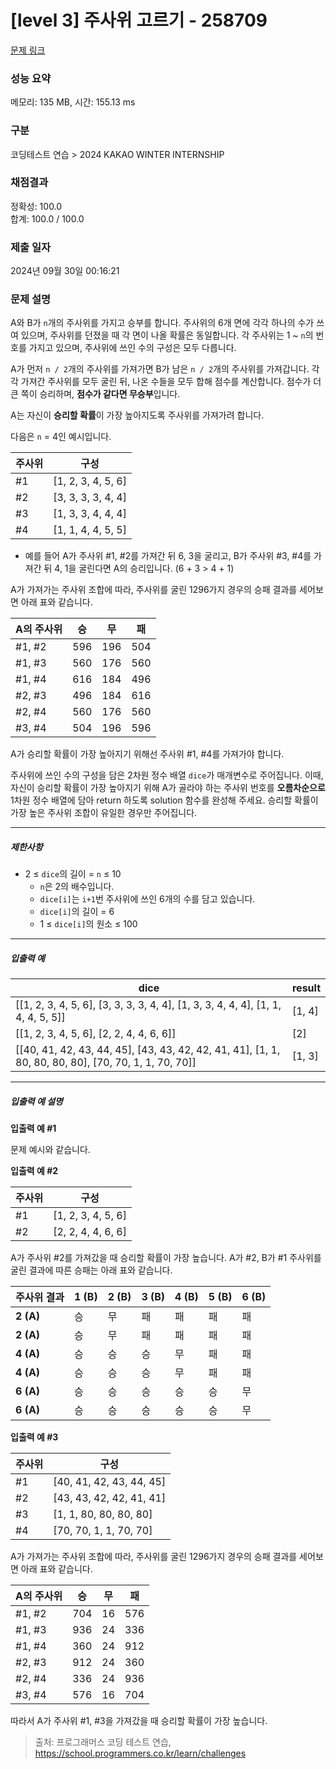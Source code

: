 # [level 3] 주사위 고르기 - 258709 

[문제 링크](https://school.programmers.co.kr/learn/courses/30/lessons/258709) 

### 성능 요약

메모리: 135 MB, 시간: 155.13 ms

### 구분

코딩테스트 연습 > 2024 KAKAO WINTER INTERNSHIP

### 채점결과

정확성: 100.0<br/>합계: 100.0 / 100.0

### 제출 일자

2024년 09월 30일 00:16:21

### 문제 설명

<p>A와 B가 <code>n</code>개의 주사위를 가지고 승부를 합니다. 주사위의 6개 면에 각각 하나의 수가 쓰여 있으며, 주사위를 던졌을 때 각 면이 나올 확률은 동일합니다. 각 주사위는 1 ~ <code>n</code>의 번호를 가지고 있으며, 주사위에 쓰인 수의 구성은 모두 다릅니다. </p>

<p>A가 먼저 <code>n / 2</code>개의 주사위를 가져가면 B가 남은 <code>n / 2</code>개의 주사위를 가져갑니다. 각각 가져간 주사위를 모두 굴린 뒤, 나온 수들을 모두 합해 점수를 계산합니다. 점수가 더 큰 쪽이 승리하며, <strong>점수가 같다면 무승부</strong>입니다.</p>

<p>A는 자신이 <strong>승리할 확률</strong>이 가장 높아지도록 주사위를 가져가려 합니다.</p>

<p>다음은 <code>n</code> = 4인 예시입니다.</p>
<table class="table">
        <thead><tr>
<th>주사위</th>
<th>구성</th>
</tr>
</thead>
        <tbody><tr>
<td>#1</td>
<td>[1, 2, 3, 4, 5, 6]</td>
</tr>
<tr>
<td>#2</td>
<td>[3, 3, 3, 3, 4, 4]</td>
</tr>
<tr>
<td>#3</td>
<td>[1, 3, 3, 4, 4, 4]</td>
</tr>
<tr>
<td>#4</td>
<td>[1, 1, 4, 4, 5, 5]</td>
</tr>
</tbody>
      </table>
<ul>
<li>예를 들어 A가 주사위 #1, #2를 가져간 뒤 6, 3을 굴리고, B가 주사위 #3, #4를 가져간 뒤 4, 1을 굴린다면 A의 승리입니다. (6 + 3 &gt; 4 + 1)</li>
</ul>

<p>A가 가져가는 주사위 조합에 따라, 주사위를 굴린 1296가지 경우의 승패 결과를 세어보면 아래 표와 같습니다.</p>
<table class="table">
        <thead><tr>
<th>A의 주사위</th>
<th>승</th>
<th>무</th>
<th>패</th>
</tr>
</thead>
        <tbody><tr>
<td>#1, #2</td>
<td>596</td>
<td>196</td>
<td>504</td>
</tr>
<tr>
<td>#1, #3</td>
<td>560</td>
<td>176</td>
<td>560</td>
</tr>
<tr>
<td>#1, #4</td>
<td>616</td>
<td>184</td>
<td>496</td>
</tr>
<tr>
<td>#2, #3</td>
<td>496</td>
<td>184</td>
<td>616</td>
</tr>
<tr>
<td>#2, #4</td>
<td>560</td>
<td>176</td>
<td>560</td>
</tr>
<tr>
<td>#3, #4</td>
<td>504</td>
<td>196</td>
<td>596</td>
</tr>
</tbody>
      </table>
<p>A가 승리할 확률이 가장 높아지기 위해선 주사위 #1, #4를 가져가야 합니다.</p>

<p>주사위에 쓰인 수의 구성을 담은 2차원 정수 배열 <code>dice</code>가 매개변수로 주어집니다. 이때, 자신이 승리할 확률이 가장 높아지기 위해 A가 골라야 하는 주사위 번호를 <strong>오름차순으로</strong> 1차원 정수 배열에 담아 return 하도록 solution 함수를 완성해 주세요. 승리할 확률이 가장 높은 주사위 조합이 유일한 경우만 주어집니다. </p>

<hr>

<h5>제한사항</h5>

<ul>
<li>2 ≤ <code>dice</code>의 길이 = <code>n</code> ≤ 10

<ul>
<li><code>n</code>은 2의 배수입니다.</li>
<li><code>dice[i]</code>는 <code>i+1</code>번 주사위에 쓰인 6개의 수를 담고 있습니다.</li>
<li><code>dice[i]</code>의 길이 = 6</li>
<li>1 ≤ <code>dice[i]</code>의 원소 ≤ 100</li>
</ul></li>
</ul>

<hr>

<h5>입출력 예</h5>
<table class="table">
        <thead><tr>
<th>dice</th>
<th>result</th>
</tr>
</thead>
        <tbody><tr>
<td>[[1, 2, 3, 4, 5, 6], [3, 3, 3, 3, 4, 4], [1, 3, 3, 4, 4, 4], [1, 1, 4, 4, 5, 5]]</td>
<td>[1, 4]</td>
</tr>
<tr>
<td>[[1, 2, 3, 4, 5, 6], [2, 2, 4, 4, 6, 6]]</td>
<td>[2]</td>
</tr>
<tr>
<td>[[40, 41, 42, 43, 44, 45], [43, 43, 42, 42, 41, 41], [1, 1, 80, 80, 80, 80], [70, 70, 1, 1, 70, 70]]</td>
<td>[1, 3]</td>
</tr>
</tbody>
      </table>
<hr>

<h5>입출력 예 설명</h5>

<p><strong>입출력 예 #1</strong></p>

<p>문제 예시와 같습니다.</p>

<p><strong>입출력 예 #2</strong></p>
<table class="table">
        <thead><tr>
<th>주사위</th>
<th>구성</th>
</tr>
</thead>
        <tbody><tr>
<td>#1</td>
<td>[1, 2, 3, 4, 5, 6]</td>
</tr>
<tr>
<td>#2</td>
<td>[2, 2, 4, 4, 6, 6]</td>
</tr>
</tbody>
      </table>
<p>A가 주사위 #2를 가져갔을 때 승리할 확률이 가장 높습니다. A가 #2, B가 #1 주사위를 굴린 결과에 따른 승패는 아래 표와 같습니다.</p>
<table class="table">
        <thead><tr>
<th>주사위 결과</th>
<th>1 (B)</th>
<th>2 (B)</th>
<th>3 (B)</th>
<th>4 (B)</th>
<th>5 (B)</th>
<th>6  (B)</th>
</tr>
</thead>
        <tbody><tr>
<td><strong>2 (A)</strong></td>
<td>승</td>
<td>무</td>
<td>패</td>
<td>패</td>
<td>패</td>
<td>패</td>
</tr>
<tr>
<td><strong>2 (A)</strong></td>
<td>승</td>
<td>무</td>
<td>패</td>
<td>패</td>
<td>패</td>
<td>패</td>
</tr>
<tr>
<td><strong>4 (A)</strong></td>
<td>승</td>
<td>승</td>
<td>승</td>
<td>무</td>
<td>패</td>
<td>패</td>
</tr>
<tr>
<td><strong>4 (A)</strong></td>
<td>승</td>
<td>승</td>
<td>승</td>
<td>무</td>
<td>패</td>
<td>패</td>
</tr>
<tr>
<td><strong>6 (A)</strong></td>
<td>승</td>
<td>승</td>
<td>승</td>
<td>승</td>
<td>승</td>
<td>무</td>
</tr>
<tr>
<td><strong>6 (A)</strong></td>
<td>승</td>
<td>승</td>
<td>승</td>
<td>승</td>
<td>승</td>
<td>무</td>
</tr>
</tbody>
      </table>
<p><strong>입출력 예 #3</strong></p>
<table class="table">
        <thead><tr>
<th>주사위</th>
<th>구성</th>
</tr>
</thead>
        <tbody><tr>
<td>#1</td>
<td>[40, 41, 42, 43, 44, 45]</td>
</tr>
<tr>
<td>#2</td>
<td>[43, 43, 42, 42, 41, 41]</td>
</tr>
<tr>
<td>#3</td>
<td>[1, 1, 80, 80, 80, 80]</td>
</tr>
<tr>
<td>#4</td>
<td>[70, 70, 1, 1, 70, 70]</td>
</tr>
</tbody>
      </table>
<p>A가 가져가는 주사위 조합에 따라, 주사위를 굴린 1296가지 경우의 승패 결과를 세어보면 아래 표와 같습니다.</p>
<table class="table">
        <thead><tr>
<th>A의 주사위</th>
<th>승</th>
<th>무</th>
<th>패</th>
</tr>
</thead>
        <tbody><tr>
<td>#1, #2</td>
<td>704</td>
<td>16</td>
<td>576</td>
</tr>
<tr>
<td>#1, #3</td>
<td>936</td>
<td>24</td>
<td>336</td>
</tr>
<tr>
<td>#1, #4</td>
<td>360</td>
<td>24</td>
<td>912</td>
</tr>
<tr>
<td>#2, #3</td>
<td>912</td>
<td>24</td>
<td>360</td>
</tr>
<tr>
<td>#2, #4</td>
<td>336</td>
<td>24</td>
<td>936</td>
</tr>
<tr>
<td>#3, #4</td>
<td>576</td>
<td>16</td>
<td>704</td>
</tr>
</tbody>
      </table>
<p>따라서 A가 주사위 #1, #3을 가져갔을 때 승리할 확률이 가장 높습니다.</p>


> 출처: 프로그래머스 코딩 테스트 연습, https://school.programmers.co.kr/learn/challenges